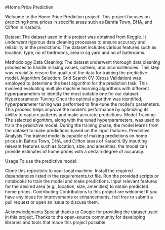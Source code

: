 #Home Price Prediction




Welcome to the Home Price Prediction project! This project focuses on predicting home prices in specific areas such as Bahria Town, DHA, and Clifton in Karachi.

Dataset
The dataset used in this project was obtained from Keggle. It underwent rigorous data cleaning processes to ensure accuracy and reliability in the predictions. The dataset includes various features such as location, type, no of bedrooms, area in sq yard and no of bathrooms.

Methodology
Data Cleaning: The dataset underwent thorough data cleaning processes to handle missing values, outliers, and inconsistencies. This step was crucial to ensure the quality of the data for training the predictive model.
Algorithm Selection: Grid Search CV (Cross Validation) was employed to determine the best algorithm for the prediction task. This involved evaluating multiple machine learning algorithms with different hyperparameters to identify the most suitable one for our dataset.
Hyperparameter Tuning: Once the optimal algorithm was identified, hyperparameter tuning was performed to fine-tune the model's parameters. This process helps improve the model's performance by optimizing its ability to capture patterns and make accurate predictions.
Model Training: The selected algorithm, along with the tuned hyperparameters, was used to train the predictive model. During the training phase, the model learns from the dataset to make predictions based on the input features.
Predictive Analysis
The trained model is capable of making predictions on home prices in Bahria Town, DHA, and Clifton areas of Karachi. By inputting relevant features such as location, size, and amenities, the model can provide estimates of home prices with a certain degree of accuracy.

Usage
To use the predictive model:

Clone this repository to your local machine.
Install the required dependencies listed in the requirements.txt file.
Run the provided scripts or notebooks to train the model and make predictions.
Input relevant features for the desired area (e.g., location, size, amenities) to obtain predicted home prices.
Contributing
Contributions to this project are welcome! If you have any ideas for improvements or enhancements, feel free to submit a pull request or open an issue to discuss them.

Acknowledgments
Special thanks to Google for providing the dataset used in this project.
Thanks to the open-source community for developing libraries and tools that made this project possible.
